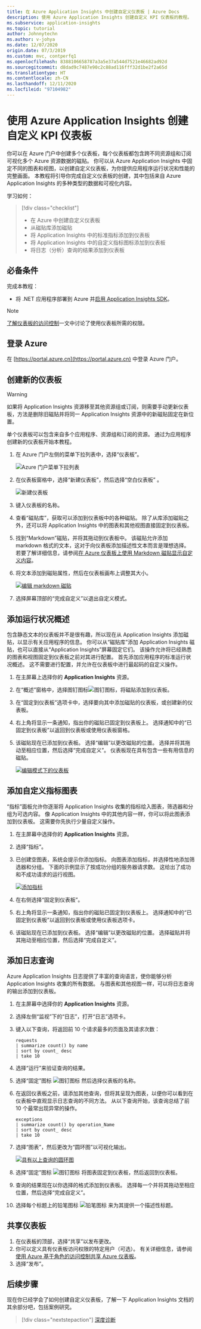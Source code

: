 ```yaml
---
title: 在 Azure Application Insights 中创建自定义仪表板 | Azure Docs
description: 使用 Azure Application Insights 创建自定义 KPI 仪表板的教程。
ms.subservice: application-insights
ms.topic: tutorial
author: Johnnytechn
ms.author: v-johya
ms.date: 12/07/2020
origin.date: 07/3/2019
ms.custom: mvc, contperfq1
ms.openlocfilehash: 8388106658787a3a5e37a544d7521e46682ad92d
ms.sourcegitcommit: d8dad9c7487e90c2c88ad116fff32d1be2f2a65d
ms.translationtype: HT
ms.contentlocale: zh-CN
ms.lasthandoff: 12/11/2020
ms.locfileid: "97104982"
---
```

# <a name="create-custom-kpi-dashboards-using-azure-application-insights"></a>使用 Azure Application Insights 创建自定义 KPI 仪表板

你可以在 Azure 门户中创建多个仪表板，每个仪表板都包含跨不同资源组和订阅可视化多个 Azure 资源数据的磁贴。  你可以从 Azure Application Insights 中固定不同的图表和视图，以创建自定义仪表板，为你提供应用程序运行状况和性能的完整画面。 本教程将引导你完成自定义仪表板的创建，其中包括来自 Azure Application Insights 的多种类型的数据和可视化内容。

 学习如何：

> [!div class="checklist"]
> * 在 Azure 中创建自定义仪表板
> * 从磁贴库添加磁贴
> * 将 Application Insights 中的标准指标添加到仪表板
> * 将 Application Insights 中的自定义指标图标添加到仪表板
> * 将日志（分析）查询的结果添加到仪表板

## <a name="prerequisites"></a>必备条件

完成本教程：

- 将 .NET 应用程序部署到 Azure 并[启用 Application Insights SDK](../app/asp-net.md)。

> [!NOTE]
> [了解仪表板的访问控制](../../azure-portal/azure-portal-dashboard-share-access.md#understanding-access-control-for-dashboards)一文中讨论了使用仪表板所需的权限。

## <a name="sign-in-to-azure"></a>登录 Azure

在 [https://portal.azure.cn](https://portal.azure.cn) 中登录 Azure 门户。

## <a name="create-a-new-dashboard"></a>创建新的仪表板

> [!WARNING]
> 如果将 Application Insights 资源移至其他资源组或订阅，则需要手动更新仪表板，方法是删除旧磁贴并将同一 Application Insights 资源中的新磁贴固定在新位置。

单个仪表板可以包含来自多个应用程序、资源组和订阅的资源。  通过为应用程序创建新的仪表板开始本教程。  

1. 在 Azure 门户左侧的菜单下拉列表中，选择“仪表板”。

    ![Azure 门户菜单下拉列表](./media/tutorial-app-dashboards/dashboard-from-menu.png)

2. 在仪表板窗格中，选择“新建仪表板”，然后选择“空白仪表板” 。

   ![新建仪表板](./media/tutorial-app-dashboards/new-dashboard.png)

3. 键入仪表板的名称。
4. 查看“磁贴库”，获取可以添加到仪表板中的各种磁贴。  除了从库添加磁贴之外，还可以将 Application Insights 中的图表和其他视图直接固定到仪表板。
5. 找到“Markdown”磁贴，并将其拖动到仪表板中。  该磁贴允许添加 markdown 格式的文本，这对于向仪表板添加描述性文本而言是理想选择。 若要了解详细信息，请参阅[在 Azure 仪表板上使用 Markdown 磁贴显示自定义内容](../../azure-portal/azure-portal-markdown-tile.md)。
6. 将文本添加到磁贴属性，然后在仪表板画布上调整其大小。

    [![编辑 markdown 磁贴](./media/tutorial-app-dashboards/markdown.png)](./media/tutorial-app-dashboards/dashboard-edit-mode.png#lightbox)

7. 选择屏幕顶部的“完成自定义”以退出自定义模式。

## <a name="add-health-overview"></a>添加运行状况概述

包含静态文本的仪表板并不是很有趣，所以现在从 Application Insights 添加磁贴，以显示有关应用程序的信息。 你可以从“磁贴库”添加 Application Insights 磁贴，也可以直接从“Application Insights”屏幕固定它们。 该操作允许将已经熟悉的图表和视图固定到仪表板之前对其进行配置。  首先添加应用程序的标准运行状况概述。  这不需要进行配置，并允许在仪表板中进行最起码的自定义操作。


1. 在主屏幕上选择你的 **Application Insights** 资源。
2. 在“概述”窗格中，选择图钉图标![图钉图标](./media/tutorial-app-dashboards/pushpin.png)，将磁贴添加到仪表板。
3. 在“固定到仪表板”选项卡中，选择要向其中添加磁贴的仪表板，或创建新的仪表板。
 
3. 右上角将显示一条通知，指出你的磁贴已固定到仪表板上。  选择通知中的“已固定到仪表板”以返回到仪表板或使用仪表板窗格。
4. 该磁贴现在已添加到仪表板。 选择“编辑”以更改磁贴的位置。 选择并将其拖动至相应位置，然后选择“完成自定义”。 仪表板现在具有包含一些有用信息的磁贴。

    [![编辑模式下的仪表板](./media/tutorial-app-dashboards/dashboard-edit-mode.png)](./media/tutorial-app-dashboards/dashboard-edit-mode.png#lightbox)

## <a name="add-custom-metric-chart"></a>添加自定义指标图表

“指标”面板允许你逐渐将 Application Insights 收集的指标绘入图表，筛选器和分组为可选内容。  像 Application Insights 中的其他内容一样，你可以将此图表添加到仪表板。  这需要你先执行少量自定义操作。

1. 在主屏幕中选择你的 **Application Insights** 资源。
1. 选择“指标”。  
2. 已创建空图表，系统会提示你添加指标。  向图表添加指标，并选择性地添加筛选器和分组。  下面的示例显示了按成功分组的服务器请求数。  这给出了成功和不成功请求的运行视图。

    [![添加指标](./media/tutorial-app-dashboards/metrics.png)](./media/tutorial-app-dashboards/metrics.png#lightbox)

4. 在右侧选择“固定到仪表板”。

3.  右上角将显示一条通知，指出你的磁贴已固定到仪表板上。 选择通知中的“已固定到仪表板”以返回到仪表板或使用仪表板选项卡。

4. 该磁贴现在已添加到仪表板。 选择“编辑”以更改磁贴的位置。 选择磁贴并将其拖动至相应位置，然后选择“完成自定义”。

## <a name="add-logs-query"></a>添加日志查询

Azure Application Insights 日志提供了丰富的查询语言，使你能够分析 Application Insights 收集的所有数据。 与图表和其他视图一样，可以将日志查询的输出添加到仪表板。

1. 在主屏幕中选择你的 **Application Insights** 资源。
2. 选择左侧“监视”下的“日志”，打开“日志”选项卡。
3. 键入以下查询，将返回前 10 个请求最多的页面及其请求次数：

    ``` Kusto
    requests
    | summarize count() by name
    | sort by count_ desc
    | take 10
    ```

4. 选择“运行”来验证查询的结果。
5. 选择“固定”图标 ![图钉图标](./media/tutorial-app-dashboards/pushpin.png) 然后选择仪表板的名称。

5. 在返回仪表板之前，请添加其他查询，但将其呈现为图表，以便你可以看到在仪表板中直观显示日志查询的不同方法。 从以下查询开始，该查询总结了前 10 个最常出现异常的操作。

    ``` Kusto
    exceptions
    | summarize count() by operation_Name
    | sort by count_ desc
    | take 10
    ```

6. 选择“图表”，然后更改为“圆环图”以可视化输出。

    [![具有以上查询的圆环图](./media/tutorial-app-dashboards/logs-doughnut.png)](./media/tutorial-app-dashboards/logs-doughnut.png#lightbox)

6. 选择“固定”图标 ![图钉图标](./media/tutorial-app-dashboards/pushpin.png) 将图表固定到仪表板，然后返回到仪表板。
7. 查询的结果现在以你选择的格式添加到仪表板。 选择每一个并将其拖动至相应位置，然后选择“完成自定义”。
8. 选择每个标题上的铅笔图标 ![铅笔图标](./media/tutorial-app-dashboards/pencil.png) 来为其提供一个描述性标题。

## <a name="share-dashboard"></a>共享仪表板

1. 在仪表板的顶部，选择“共享”以发布更改。
2. 你可以定义具有仪表板访问权限的特定用户（可选）。 有关详细信息，请参阅[使用 Azure 基于角色的访问控制共享 Azure 仪表板](../../azure-portal/azure-portal-dashboard-share-access.md)。
3. 选择“发布”。

## <a name="next-steps"></a>后续步骤

现在你已经学会了如何创建自定义仪表板，了解一下 Application Insights 文档的其余部分吧，包括案例研究。

> [!div class="nextstepaction"]
> [深度诊断](../app/devops.md)

